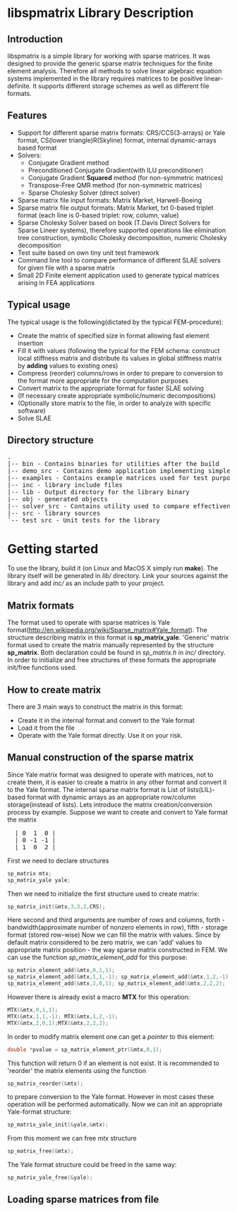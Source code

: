 libspmatrix Library Description
===============================

Introduction
------------
libspmatrix is a simple library for working with sparse matrices. It was designed to provide the generic sparse matrix techniques for the finite element analysis.
Therefore all methods to solve linear algebraic equation systems implemented in the library requires matrices to be positive linear-definite. It supports different storage schemes as well as different file formats. 

Features
--------
 * Support for different sparse matrix formats: CRS/CCS(3-arrays) or Yale format, CS(lower triangle)R(Skyline) format, internal dynamic-arrays based format
 * Solvers: 
   * Conjugate Gradient method
   * Preconditioned Conjugate Gradient(with ILU preconditioner)
   * Conjugate Gradient **Squared** method (for non-symmetric matrices)
   * Transpose-Free QMR method (for non-symmetric matrices)
   * Sparse Cholesky Solver (direct solver)
 * Sparse matrix file input formats: Matrix Market, Harwell-Boeing
 * Sparse matrix file output formats: Matrix Market, txt 0-based triplet format (each line is 0-based triplet: row, column, value)
 * Sparse Cholesky Solver based on book (T.Davis Direct Solvers for Sparse Lineer systems), therefore supported operations like elimination tree construction, symbolic Cholesky decomposition, numeric Cholesky decomposition 
 * Test suite based on own tiny unit test framework
 * Command line tool to compare performance of different SLAE solvers for given file with a sparse matrix
 * Small 2D Finite element application used to generate typical matrices arising in FEA applications  
 
Typical usage
-------------
The typical usage is the following(dictated by the typical FEM-procedure):
 * Create the matrix of specified size in format allowing fast element insertion
 * Fill it with values (following the typical for the FEM schema: construct local stiffness matrix and distribute its values in global stiffness matrix by **adding** values to existing ones)
 * Compress (reorder) columns/rows in order to prepare to conversion to the format more appropriate for the computation purposes
 * Convert matrix to the appropriate format for faster SLAE solving
 * (If necessary create appropriate symbolic/numeric decompositions)
 * (Optionally store matrix to the file, in order to analyze with specific software)
 * Solve SLAE

Directory structure
-------------------
<pre>
.
|-- bin - Contains binaries for utilities after the build
|-- demo_src - Contains demo application implementing simple FEA task for 2D case
|-- examples - Contains example matrices used for test purposes. All matrices are taken from MatrixMarket
|-- inc - library include files 
|-- lib - Output directory for the library binary
|-- obj - generated objects
|-- solver_src - Contains utility used to compare effectiveness of different SLAE solvers
|-- src - library sources
`-- test_src - Unit tests for the library
</pre>

Getting started
===============
To use the library, build it (on Linux and MacOS X simply run **make**). The library itself will be generated in *lib/* directory. Link your sources against the library and add *inc/* as an include path to your project. 

Matrix formats
--------------
The format used to operate with sparse matrices is Yale format(http://en.wikipedia.org/wiki/Sparse_matrix#Yale_format). The structure describing matrix in this format is **sp_matrix_yale**. 'Generic' matrix format used to create the matrix manually represented by the structure **sp_matrix**.
Both declaration could be found in *sp_matrix.h* in *inc/* directory. In order to initialize and free structures of these formats the appropriate init/free functions used.

How to create matrix
--------------------
There are 3 main ways to construct the matrix in this format:
 * Create it in the internal format and convert to the Yale format
 * Load it from the file
 * Operate with the Yale format directly. Use it on your risk.

Manual construction of the sparse matrix
----------------------------------------
Since Yale matrix format was designed to operate with matrices, not to create them, it is easier to create a matrix in any other format and convert it to the Yale format. The internal sparse matrix format is List of lists(LIL)-based format with dynamic arrays as an appropriate row/column storage(instead of lists).
Lets introduce the matrix creation/conversion process by example.
Suppose we want to create and convert to Yale format the matrix
<pre>
  | 0  1  0 |
  | 0 -1 -1 |
  | 1  0  2 |
</pre>
First we need to declare structures
```c
sp_matrix mtx;
sp_matrix_yale yale;
```
Then we need to initialize the first structure used to create matrix:
```c
sp_matrix_init(&mtx,3,3,2,CRS);
```
Here second and third arguments are number of rows and columns, forth - bandwidth(approximate number of nonzero elements in row), fifth - storage format (stored row-wise)
Now we can fill the matrix with values.
Since by default matrix considered to be zero matrix, we can 'add' values to appropriate matrix position - the way sparse matrix constructed in FEM. We can use the function *sp_matrix_element_add* for this purpose:
```c
sp_matrix_element_add(&mtx,0,1,1);
sp_matrix_element_add(&mtx,1,1,-1); sp_matrix_element_add(&mtx,1,2,-1);
sp_matrix_element_add(&mtx,2,0,1); sp_matrix_element_add(&mtx,2,2,2);
```
However there is already exist a macro **MTX** for this operation:
```c
MTX(&mtx,0,1,1);
MTX(&mtx,1,1,-1); MTX(&mtx,1,2,-1);
MTX(&mtx,2,0,1);MTX(&mtx,2,2,2);
```
In order to modify matrix element one can get a *pointer* to this element:
```c
double *pvalue = sp_matrix_element_ptr(&mtx,0,1);
```
This function will return 0 if an element is not exist.
It is recommended to 'reorder' the matrix elements using the function
```c
sp_matrix_reorder(&mtx);
```
to prepare conversion to the Yale format.
However in most cases these operation will be performed automatically.
Now we can init an appropriate Yale-format structure:
```c
sp_matrix_yale_init(&yale,&mtx);
```
From this moment we can free *mtx* structure
```c
sp_matrix_free(&mtx);
```
The Yale format structure could be freed in the same way:
```c
sp_matrix_yale_free(&yale);
```

Loading sparse matrices from file
---------------------------------




